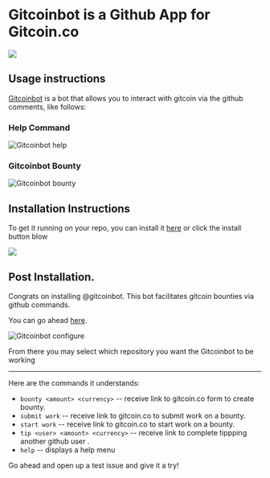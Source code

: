 # Gitcoinbot is a Github App for Gitcoin.co


<a href="https://github.com/apps/gitcoinbot">
    <img src="https://github.com/gitcoinco/web/raw/master/app/gitcoinbot/install.jpg">
</a>

## Usage instructions

[Gitcoinbot](https://github.com/Gitcoinbot) is a bot that allows you to interact with gitcoin via the github comments, like follows:

### Help Command
![Gitcoinbot help](https://github.com/gitcoinco/web/raw/master/docs/imgs/gitcoinbothelp.gif)

### Gitcoinbot Bounty <amount> 
![Gitcoinbot bounty](https://github.com/gitcoinco/web/raw/master/docs/imgs/gitcoinbotbounty.gif)

## Installation Instructions

To get it running on your repo, you can install it [here](https://github.com/apps/gitcoinbot) or click the install button blow

<a href="https://github.com/apps/gitcoinbot">
    <img src="https://github.com/gitcoinco/web/raw/master/app/gitcoinbot/install.jpg">
</a>

## Post Installation.

Congrats on installing @gitcoinbot.  This bot facilitates gitcoin bounties via github commands.

You can go ahead <a href="https://github.com/apps/gitcoinbot">here</a>.

![Gitcoinbot configure](https://github.com/gitcoinco/web/raw/master/docs/imgs/gitcoinbotconfigure.gif)

From there you may select which repository you want the Gitcoinbot to be working

<hr>Here are the commands it understands:

 * `bounty <amount> <currency>` -- receive link to gitcoin.co form to create bounty.
 * `submit work` -- receive link to gitcoin.co to submit work on a bounty.
 * `start work` -- receive link to gitcoin.co to start work on a bounty.
 * `tip <user> <amount> <currency>` -- receive link to complete tippping another github user *<amount>* <currency>.
 * `help` -- displays a help menu

 Go ahead and open up a test issue and give it a try!
